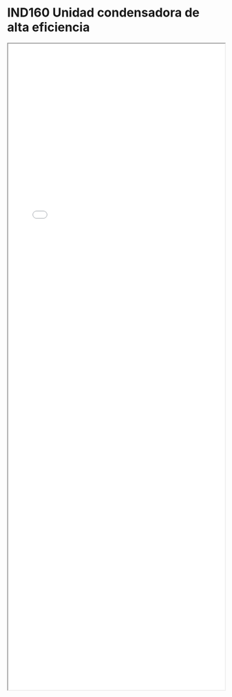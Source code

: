 
# IND160  Unidad condensadora de alta eficiencia

<iframe src="../IND160  Unidad condensadora de alta eficiencia.pdf" width="100%" height="1500px"></iframe>

